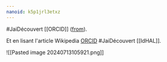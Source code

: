```yaml
---
nanoid: k5p1jrl3etxz
---
```

#JaiDécouvert [[ORCID]] ([from](https://www.arthurperret.fr/)).

Et en lisant l'article Wikipedia [ORCID](https://fr.wikipedia.org/wiki/ORCID) #JaiDécouvert [[IdHAL]].

![[Pasted image 20240713105921.png]]
